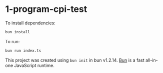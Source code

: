 # 1-program-cpi-test

To install dependencies:

```bash
bun install
```

To run:

```bash
bun run index.ts
```

This project was created using `bun init` in bun v1.2.14. [Bun](https://bun.sh) is a fast all-in-one JavaScript runtime.
